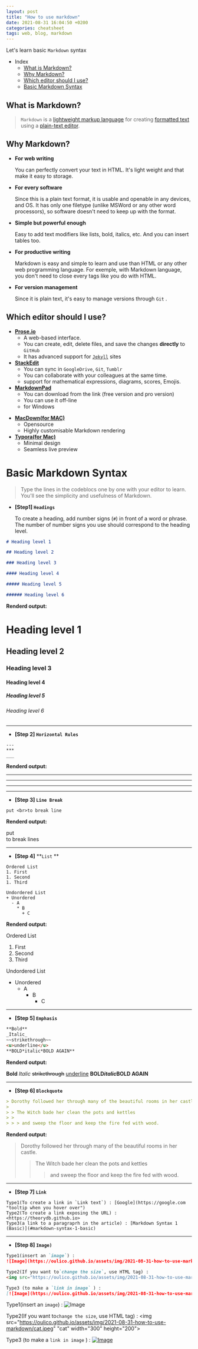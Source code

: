 ```yaml
---
layout: post
title: "How to use markdown"
date: 2021-08-31 16:04:50 +0200
categories: cheatsheet
tags: web, blog, markdown
---
```


Let's learn basic `Markdown` syntax

- Index
  - [What is Markdown?](#what-is-markdown)
  - [Why Markdown?](#why-markdown)
  - [Which editor should I use?](#which-editor-should-i-use)
  - [Basic Markdown Syntax](#basic-markdown-syntax)

## What is Markdown?

> `Markdown` is a [lightweight markup language](https://en.wikipedia.org/wiki/Lightweight_markup_language) for creating [formatted text](https://en.wikipedia.org/wiki/Formatted_text) using a [plain-text editor](https://en.wikipedia.org/wiki/Text_editor).

## Why Markdown?

- **For web writing**

  You can perfectly convert your text in HTML. It's light weight and that make it easy to storage.

- **For every software**

  Since this is a plain text format, it is usable and openable in any devices, and OS. It has only one filetype (unlike MSWord or any other word processors), so software doesn't need to keep up with the format.

- **Simple but powerful enough**

  Easy to add text modifiers like lists, bold, italics, etc. And you can insert tables too.

- **For productive writing**

  Markdown is easy and simple to learn and use than HTML or any other web programming language. For exemple, with Markdown language, you don't need to close every tags like you do with HTML.

- **For version management**

  Since it is plain text, it's easy to manage versions through `Git` .

## Which editor should I use?

- [**Prose.io**](https://prose.io/)
  - A web-based interface.
  - You can create, edit, delete files, and save the changes **directly** to `GitHub`
  - It has advanced support for [`Jekyll`](http://jekyllrb.com/) sites
- [**StackEdit**](https://stackedit.io/)
  - You can sync in `GoogleDrive`, `Git`, `Tumblr`
  - You can collaborate with your colleagues at the same time.
  - support for mathematical expressions, diagrams, scores, Emojis.
- [**MarkdownPad**](http://www.markdownpad.com/)
  - You can download from the link (free version and pro version)
  - You can use it off-line
  - for Windows

* **[MacDown(for MAC)](https://macdown.uranusjr.com/)**
  - Opensource
  - Highly customisable Markdown rendering
* [**Typora(for Mac)**](https://typora.io)
  - Minimal design
  - Seamless live preview

# Basic Markdown Syntax

> Type the lines in the codeblocs one by one with your editor to learn. You'll see the simplicity and usefulness of Markdown.

- **[Step1] `Headings`**

  To create a heading, add number signs (`#`) in front of a word or phrase. The number of number signs you use should correspond to the heading level.

```markdown
# Heading level 1

## Heading level 2

### Heading level 3

#### Heading level 4

##### Heading level 5

###### Heading level 6
```

**Renderd output:**

# Heading level 1

## Heading level 2

### Heading level 3

#### Heading level 4

##### Heading level 5

###### Heading level 6

---

- **[Step 2] `Horizontal Rules`**

```mark
---
***
___
```

**Renderd output:**

---

---

---

---

- **[Step 3] `Line Break`**

```mark
put <br>to break line
```

**Renderd output:**

put <br>to break lines

---

- **[Step 4]** **`List` **

```mark
Ordered List
1. First
1. Second
1. Third

Undordered List
+ Unordered
  - A
    * B
      + C
```

**Renderd output:**

Ordered List

1. First
1. Second
1. Third

Undordered List

- Unordered
  - A
    - B
      - C

---

- **[Step 5] `Emphasis`**

```markdown
**Bold**
_Italic_
~~strikethrough~~
<u>underline</u>
**BOLD*italic*BOLD AGAIN**
```

**Renderd output:**

**Bold**
_Italic_
~~strikethrough~~
<u>underline</u>
**BOLD*italic*BOLD AGAIN**

---

- **[Step 6] `Blockquote`**

```markdown
> Dorothy followed her through many of the beautiful rooms in her castle.
>
> > The Witch bade her clean the pots and kettles
> >
> > > and sweep the floor and keep the fire fed with wood.
```

**Renderd output:**

> Dorothy followed her through many of the beautiful rooms in her castle.
>
> > The Witch bade her clean the pots and kettles
> >
> > > and sweep the floor and keep the fire fed with wood.

---

- **[Step 7] `Link`**

``` 
Type1(To create a link in `Link text`) : [Google](https://google.com "tooltip when you hover over")
Type2(To create a link exposing the URL) : <https://theorydb.github.io>
Type3(a link to a paragraprh in the article) : [Markdown Syntax 1 (Basic)](#markdown-syntax-1-basic)
```

---

- **[Step 8] `Image)`**

```markdown
Type1(insert an `image`) :
![Image](https://oulico.github.io/assets/img/2021-08-31-how-to-use-markdown/cat.jpeg "cat")

Type2(If you want to`change the size`, use HTML tag) :
<img src="https://oulico.github.io/assets/img/2021-08-31-how-to-use-markdown/cat.jpeg" "cat" width="300" height="200">

Type3 (to make a `link in image` ) :
[![Image](https://oulico.github.io/assets/img/2021-08-31-how-to-use-markdown/cat.jpeg "cat")](https://en.wikipedia.org/wiki/Cat)
```

Type1(insert an `image`) :
![Image](https://oulico.github.io/assets/img/2021-08-31-how-to-use-markdown/cat.jpeg "cat")

Type2(If you want to`change the size`, use HTML tag) :
<img src="https://oulico.github.io/assets/img/2021-08-31-how-to-use-markdown/cat.jpeg" "cat" width="300" height="200">

Type3 (to make a `link in image` ) :
[![Image](https://oulico.github.io/assets/img/2021-08-31-how-to-use-markdown/cat.jpeg "cat")](https://en.wikipedia.org/wiki/Cat)
